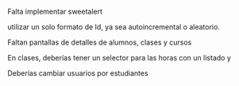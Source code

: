 Falta implementar sweetalert


utilizar un solo formato de Id, ya sea autoincremental o aleatorio.

Faltan pantallas de detalles de alumnos, clases y cursos



En clases, deberías tener un selector para las horas con un listado y

Deberías cambiar usuarios por estudiantes

